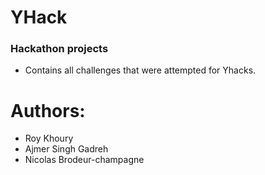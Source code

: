 # YHack
### Hackathon projects 
  - Contains all challenges that were attempted for Yhacks.

# Authors: 
  - Roy Khoury
  - Ajmer Singh Gadreh
  - Nicolas Brodeur-champagne
